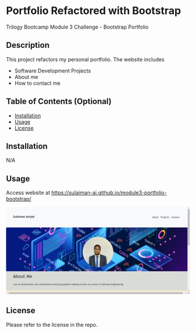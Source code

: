 # Portfolio Refactored with Bootstrap

Trilogy Bootcamp Module 3 Challenge - Bootstrap Portfolio

## Description 

This project refactors my personal portfolio. The website includes
- Software Development Projects
- About me
- How to contact me

## Table of Contents (Optional)

* [Installation](#installation)
* [Usage](#usage)
* [License](#license)


## Installation

N/A

## Usage 

Access website at https://sulaiman-ai.github.io/module3-portfolio-bootstrap/

![alt text](./assets/images/screenshot.png)

## License

Please refer to the license in the repo.